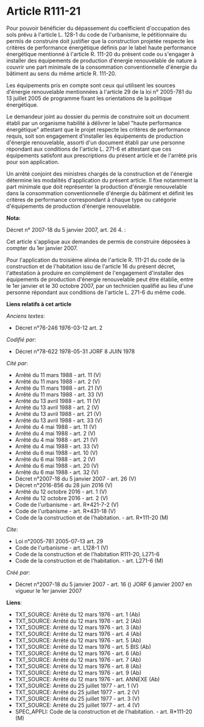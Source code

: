 # Article R111-21

Pour pouvoir bénéficier du dépassement du coefficient d'occupation des sols prévu à l'article L. 128-1 du code de
l'urbanisme, le pétitionnaire du permis de construire doit justifier que la construction projetée respecte les critères de
performance énergétique définis par le label haute performance énergétique mentionné à l'article R. 111-20 du présent code ou
s'engager à installer des équipements de production d'énergie renouvelable de nature à couvrir une part minimale de la
consommation conventionnelle d'énergie du bâtiment au sens du même article R. 111-20.

Les équipements pris en compte sont ceux qui utilisent les sources d'énergie renouvelable mentionnées à l'article 29 de la
loi n° 2005-781 du 13 juillet 2005 de programme fixant les orientations de la politique énergétique.

Le demandeur joint au dossier du permis de construire soit un document établi par un organisme habilité à délivrer le label
"haute performance énergétique" attestant que le projet respecte les critères de performance requis, soit son engagement
d'installer les équipements de production d'énergie renouvelable, assorti d'un document établi par une personne répondant aux
conditions de l'article L. 271-6 et attestant que ces équipements satisfont aux prescriptions du présent article et de
l'arrêté pris pour son application.

Un arrêté conjoint des ministres chargés de la construction et de l'énergie détermine les modalités d'application du présent
article. Il fixe notamment la part minimale que doit représenter la production d'énergie renouvelable dans la consommation
conventionnelle d'énergie du bâtiment et définit les critères de performance correspondant à chaque type ou catégorie
d'équipements de production d'énergie renouvelable.

**Nota:**

Décret n° 2007-18 du 5 janvier 2007, art. 26 4. : 

Cet article s'applique aux demandes de permis de construire déposées à compter du 1er janvier 2007. 

Pour l'application du troisième alinéa de l'article R. 111-21 du code de la construction et de l'habitation issu de l'article
16 du présent décret, l'attestation à produire en complément de l'engagement d'installer des équipements de production
d'énergie renouvelable peut être établie, entre le 1er janvier et le 30 octobre 2007, par un technicien qualifié au lieu
d'une personne répondant aux conditions de l'article L. 271-6 du même code.

**Liens relatifs à cet article**

_Anciens textes_:

  - Décret n°76-246 1976-03-12 art. 2

_Codifié par_:

  - Décret n°78-622 1978-05-31 JORF 8 JUIN 1978

_Cité par_:

  - Arrêté du 11 mars 1988 - art. 11 (V)
  - Arrêté du 11 mars 1988 - art. 2 (V)
  - Arrêté du 11 mars 1988 - art. 21 (V)
  - Arrêté du 11 mars 1988 - art. 33 (V)
  - Arrêté du 13 avril 1988 - art. 11 (V)
  - Arrêté du 13 avril 1988 - art. 2 (V)
  - Arrêté du 13 avril 1988 - art. 21 (V)
  - Arrêté du 13 avril 1988 - art. 33 (V)
  - Arrêté du 4 mai 1988 - art. 11 (V)
  - Arrêté du 4 mai 1988 - art. 2 (V)
  - Arrêté du 4 mai 1988 - art. 21 (V)
  - Arrêté du 4 mai 1988 - art. 33 (V)
  - Arrêté du 6 mai 1988 - art. 10 (V)
  - Arrêté du 6 mai 1988 - art. 2 (V)
  - Arrêté du 6 mai 1988 - art. 20 (V)
  - Arrêté du 6 mai 1988 - art. 32 (V)
  - Décret n°2007-18 du 5 janvier 2007 - art. 26 (V)
  - Décret n°2016-856 du 28 juin 2016 (V)
  - Arrêté du 12 octobre 2016 - art. 1 (V)
  - Arrêté du 12 octobre 2016 - art. 2 (V)
  - Code de l'urbanisme - art. R*421-7-2 (V)
  - Code de l'urbanisme - art. R*431-18 (V)
  - Code de la construction et de l'habitation. - art. R*111-20 (M)

_Cite_:

  - Loi n°2005-781 2005-07-13 art. 29
  - Code de l'urbanisme - art. L128-1 (V)
  - Code de la construction et de l'habitation R111-20, L271-6
  - Code de la construction et de l'habitation. - art. L271-6 (M)

_Créé par_:

  - Décret n°2007-18 du 5 janvier 2007 - art. 16 () JORF 6 janvier 2007 en vigueur le 1er janvier 2007

**Liens**:

  - TXT_SOURCE: Arrêté du 12 mars 1976 - art. 1 (Ab)
  - TXT_SOURCE: Arrêté du 12 mars 1976 - art. 2 (Ab)
  - TXT_SOURCE: Arrêté du 12 mars 1976 - art. 3 (Ab)
  - TXT_SOURCE: Arrêté du 12 mars 1976 - art. 4 (Ab)
  - TXT_SOURCE: Arrêté du 12 mars 1976 - art. 5 (Ab)
  - TXT_SOURCE: Arrêté du 12 mars 1976 - art. 5 BIS (Ab)
  - TXT_SOURCE: Arrêté du 12 mars 1976 - art. 6 (Ab)
  - TXT_SOURCE: Arrêté du 12 mars 1976 - art. 7 (Ab)
  - TXT_SOURCE: Arrêté du 12 mars 1976 - art. 8 (Ab)
  - TXT_SOURCE: Arrêté du 12 mars 1976 - art. 9 (Ab)
  - TXT_SOURCE: Arrêté du 12 mars 1976 - art. ANNEXE (Ab)
  - TXT_SOURCE: Arrêté du 25 juillet 1977 - art. 1 (V)
  - TXT_SOURCE: Arrêté du 25 juillet 1977 - art. 2 (V)
  - TXT_SOURCE: Arrêté du 25 juillet 1977 - art. 3 (V)
  - TXT_SOURCE: Arrêté du 25 juillet 1977 - art. 4 (V)
  - SPEC_APPLI: Code de la construction et de l'habitation. - art. R*111-20 (M)
